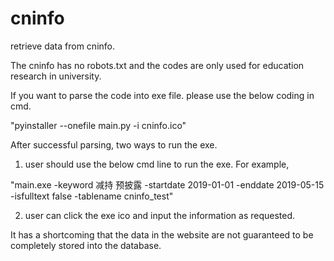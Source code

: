 # cninfo
retrieve data from cninfo.

The cninfo has no robots.txt and the codes are only used for education research in university.

If you want to parse the code into exe file. please use the below coding in cmd.

"pyinstaller --onefile main.py -i cninfo.ico"

After successful parsing, two ways to run the exe.

1. user should use the below cmd line to run the exe. For example,

"main.exe -keyword 减持 预披露 -startdate 2019-01-01 -enddate 2019-05-15 -isfulltext false -tablename cninfo_test"

2. user can click the exe ico and input the information as requested.

It has a shortcoming that the data in the website are not guaranteed to be completely stored into the database.
